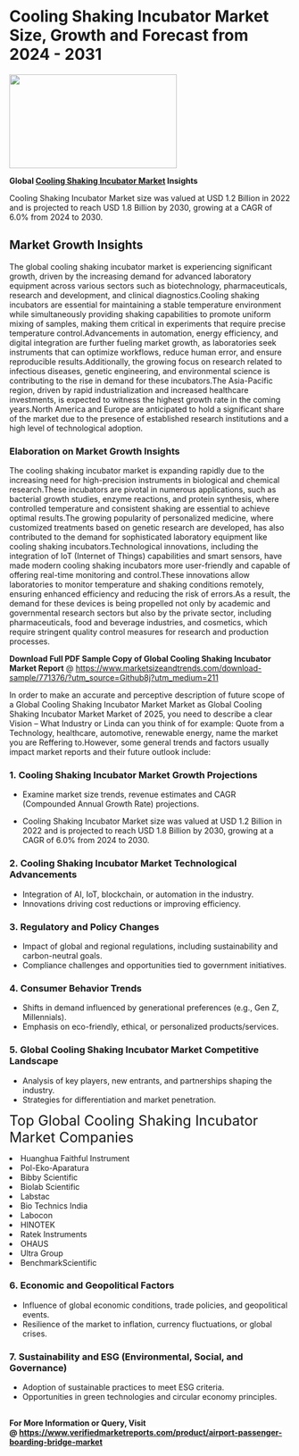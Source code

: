 <H1>Cooling Shaking Incubator Market Size, Growth and Forecast from 2024 - 2031</H1><img class="aligncenter size-medium wp-image-584254" src="https://thirdeyenews.in/wp-content/uploads/2024/09/Global-Market-Research-300x168.jpeg" alt="" width="300" height="168" /><p><strong>Global&nbsp;<a href="https://www.marketsizeandtrends.com/download-sample/771376/?utm_source=Github8j?utm_medium=211">Cooling Shaking Incubator Market</a> Insights</strong></p><p>Cooling Shaking Incubator Market size was valued at USD 1.2 Billion in 2022 and is projected to reach USD 1.8 Billion by 2030, growing at a CAGR of 6.0% from 2024 to 2030.</p><p><h2>Market Growth Insights</h2> The global cooling shaking incubator market is experiencing significant growth, driven by the increasing demand for advanced laboratory equipment across various sectors such as biotechnology, pharmaceuticals, research and development, and clinical diagnostics.Cooling shaking incubators are essential for maintaining a stable temperature environment while simultaneously providing shaking capabilities to promote uniform mixing of samples, making them critical in experiments that require precise temperature control.Advancements in automation, energy efficiency, and digital integration are further fueling market growth, as laboratories seek instruments that can optimize workflows, reduce human error, and ensure reproducible results.Additionally, the growing focus on research related to infectious diseases, genetic engineering, and environmental science is contributing to the rise in demand for these incubators.The Asia-Pacific region, driven by rapid industrialization and increased healthcare investments, is expected to witness the highest growth rate in the coming years.North America and Europe are anticipated to hold a significant share of the market due to the presence of established research institutions and a high level of technological adoption. <h3>Elaboration on Market Growth Insights</h3> The cooling shaking incubator market is expanding rapidly due to the increasing need for high-precision instruments in biological and chemical research.These incubators are pivotal in numerous applications, such as bacterial growth studies, enzyme reactions, and protein synthesis, where controlled temperature and consistent shaking are essential to achieve optimal results.The growing popularity of personalized medicine, where customized treatments based on genetic research are developed, has also contributed to the demand for sophisticated laboratory equipment like cooling shaking incubators.Technological innovations, including the integration of IoT (Internet of Things) capabilities and smart sensors, have made modern cooling shaking incubators more user-friendly and capable of offering real-time monitoring and control.These innovations allow laboratories to monitor temperature and shaking conditions remotely, ensuring enhanced efficiency and reducing the risk of errors.As a result, the demand for these devices is being propelled not only by academic and governmental research sectors but also by the private sector, including pharmaceuticals, food and beverage industries, and cosmetics, which require stringent quality control measures for research and production processes.</p><p><span class=""><strong>Download Full PDF Sample Copy of Global Cooling Shaking Incubator Market Report</strong> @ <a href="https://www.marketsizeandtrends.com/download-sample/771376/?utm_source=Github8j?utm_medium=211" target="_blank">https://www.marketsizeandtrends.com/download-sample/771376/?utm_source=Github8j?utm_medium=211</a></span></p><p>In order to make an accurate and perceptive description of future scope of a Global&nbsp;Cooling Shaking Incubator Market Market as Global&nbsp;Cooling Shaking Incubator Market Market of 2025, you need to describe a clear Vision &ndash; What Industry or Linda can you think of for example: Quote from a Technology, healthcare, automotive, renewable energy, name the market you are Reffering to.However, some general trends and factors usually impact market reports and their future outlook include:</p><h3>1.&nbsp;<strong>Cooling Shaking Incubator Market Growth Projections</strong></h3><ul><li>Examine market size trends, revenue estimates and CAGR (Compounded Annual Growth Rate) projections.</li><li><p>Cooling Shaking Incubator Market size was valued at USD 1.2 Billion in 2022 and is projected to reach USD 1.8 Billion by 2030, growing at a CAGR of 6.0% from 2024 to 2030.</p></li></ul><h3>2.&nbsp;<strong>Cooling Shaking Incubator Market Technological Advancements</strong></h3><ul><li>Integration of AI, IoT, blockchain, or automation in the industry.</li><li>Innovations driving cost reductions or improving efficiency.</li></ul><h3>3.&nbsp;<strong>Regulatory and Policy Changes</strong></h3><ul><li>Impact of global and regional regulations, including sustainability and carbon-neutral goals.</li><li>Compliance challenges and opportunities tied to government initiatives.</li></ul><h3>4.&nbsp;<strong>Consumer Behavior Trends</strong></h3><ul><li>Shifts in demand influenced by generational preferences (e.g., Gen Z, Millennials).</li><li>Emphasis on eco-friendly, ethical, or personalized products/services.</li></ul><h3>5.&nbsp;<strong>Global Cooling Shaking Incubator Market Competitive Landscape</strong></h3><ul><li>Analysis of key players, new entrants, and partnerships shaping the industry.</li><li>Strategies for differentiation and market penetration.</li></ul><p data-pm-slice="1 1 []"><span style="color: inherit; font-family: inherit; font-size: 25px;">Top Global Cooling Shaking Incubator Market Companies</span></p><div class="" data-test-id=""><p><li>Huanghua Faithful Instrument</li><li> Pol-Eko-Aparatura</li><li> Bibby Scientific</li><li> Biolab Scientific</li><li> Labstac</li><li> Bio Technics India</li><li> Labocon</li><li> HINOTEK</li><li> Ratek Instruments</li><li> OHAUS</li><li> Ultra Group</li><li> BenchmarkScientific</li></p></div><h3>6.&nbsp;<strong>Economic and Geopolitical Factors</strong></h3><ul><li>Influence of global economic conditions, trade policies, and geopolitical events.</li><li>Resilience of the market to inflation, currency fluctuations, or global crises.</li></ul><h3>7.&nbsp;<strong>Sustainability and ESG (Environmental, Social, and Governance)</strong></h3><ul><li>Adoption of sustainable practices to meet ESG criteria.</li><li>Opportunities in green technologies and circular economy principles.</li></ul><h2><strong style="font-size: 14px;">For More Information or Query, Visit @&nbsp;</strong><a style="background-color: #ffffff; font-size: 14px;" href="https://www.marketsizeandtrends.com/report/cooling-shaking-incubator-market/" target="_blank">https://www.verifiedmarketreports.com/product/airport-passenger-boarding-bridge-market</a></h2>